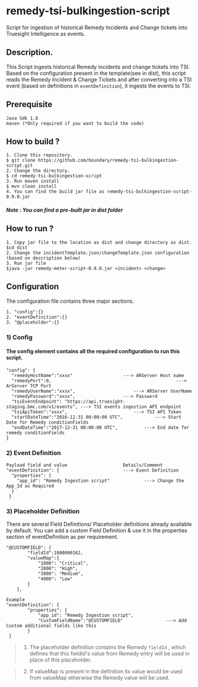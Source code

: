 # remedy-tsi-bulkingestion-script
Script for ingestion of historical Remedy Incidents and Change tickets into Truesight Intelligence as events.
## Description.

This Script ingests historical Remedy incidents and change tickets into TSI. Based on the configuration present in the template(see in dist), this script reads the Remedy Incident & Change Tickets and after converting into a TSI event (based on definitions in  `eventDefinition`), it ingests the events to TSI.


## Prerequisite 
```
Java Sdk 1.8
maven (*Only required if you want to build the code)
```
## How to build ? 
```
1. Clone this repository.
$ git clone https://github.com/boundary/remedy-tsi-bulkingestion-script.git
2. Change the directory.
$ cd remedy-tsi-bulkingestion-script
3. Run maven install
$ mvn clean install
4. You can find the build jar file as remedy-tsi-bulkingestion-script-0.9.0.jar
```
##### Note : You can find a pre-built jar in dist folder

## How to run ?
```
1. Copy jar file to the location as dist and change directory as dist.
$cd dist
2. Change the incidentTemplate.json/changeTemplate.json configuration (based on description below)
3. Run jar file
$java -jar remedy-meter-script-0.9.0.jar <incident> <change>
```
## Configuration
   The configuration file contains three major sections.


    1. "config":{}
    2. "eventDefinition":{}
    3. "@placeholder":{}


### 1) Config

#### The config element contains all the required configuration to run this script.
```
"config": {
  "remedyHostName":"xxxx"  					---> ARServer Host name
  "remedyPort":0,                                               ---> ArServer TCP Port
  "remedyUserName":"xxxx",  					---> ARServer UserName
  "remedyPassword":"xxxx",					---> Password
  "tsiEventEndpoint": "https://api.truesight-staging.bmc.com/v1/events", ---> TSI events ingestion API endpoint
  "tsiApiToken":"xxxx",       					---> TSI API Token
  "startDateTime":"2016-12-31 00:00:00 UTC", 	 		---> Start Date for Remedy conditionFields
  "endDateTime":"2017-12-31 00:00:00 UTC", 			---> End date for remedy conditionFields
}

```


### 2) Event Definition
```
Payload field and value						Details/Comment
"eventDefinition": {						---> Event Definition
  "properties": {
    "app_id": "Remedy Ingestion script" 			---> Change the App_Id as Required
  }
 }
```

### 3) Placeholder Definition 
There are several Field Definitions/ Placeholder definitions already available by default. You can add a custom Field Definition & use it in the properties section of eventDefinition as per requirement.
```
"@CUSTOMFIELD": {
		"fieldId":1000000162,
		"valueMap":{
			"1000": "Critical",
			"2000": "High",
			"3000": "Medium",
			"4000": "Low"
		}
	},
```

```
Example
"eventDefinition": {						  
		"properties": {
			"app_id": "Remedy Ingestion script",
			"CustomFieldName":"@CUSTOMFIELD"				---> Add Custom additional fields like this
		}
 }
```
> 1. The placeholder definition contains the Remedy `fieldId` , which defines that this fieldId's value from Remedy entry will be used in place of this placeholder.

> 2. If valueMap is present in the definition its value would be used from valueMap otherwise the Remedy value will be used.


